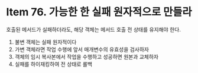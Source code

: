 # Item 76. 가능한 한 실패 원자적으로 만들라

호출된 메서드가 실패하더라도, 해당 객체는 메서드 호출 전 상태를 유지해야 한다.

1. 불변 객체는 실패 원자적이다
2. 가변 객체라면 작업 수행에 앞서 매개변수의 유효성을 검사하자
3. 객체의 임시 복사본에서 작업을 수행하고 성공하면 원본과 교체하자
4. 실패를 하이재킹하여 전 상태로 롤백
